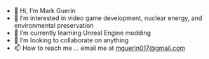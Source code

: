 - 👋 Hi, I’m Mark Guerin
- 👀 I’m interested in video game development, nuclear energy, and environmental preservation
- 🌱 I’m currently learning Unreal Engine modding
- 💞️ I’m looking to collaborate on anything
- 📫 How to reach me ... email me at mguerin017@gmail.com

<!---
mguerin017/mguerin017 is a ✨ special ✨ repository because its `README.md` (this file) appears on your GitHub profile.
You can click the Preview link to take a look at your changes.
--->
